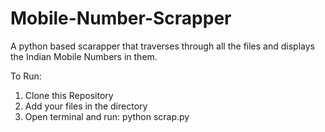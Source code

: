 # Mobile-Number-Scrapper
A python based scarapper that traverses through all the files and displays the Indian Mobile Numbers in them.

To Run:

1) Clone this Repository <br>
2) Add your files in the directory <br>
3) Open terminal and run: python scrap.py
